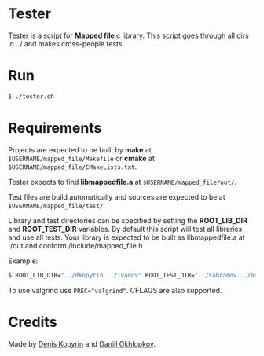 # Tester

 Tester is a script for __Mapped file__ c library. This script goes through all dirs in ../ and makes cross-people tests.

# Run

  ```bash
$ ./tester.sh
  ```

# Requirements
 Projects are expected to be built by
 __make__ at `$USERNAME/mapped_file/Makefile` or
 __cmake__ at `$USERNAME/mapped_file/CMakeLists.txt`.

 Tester expects to find __libmappedfile.a__ at `$USERNAME/mapped_file/out/`.

 Test files are build automatically and sources are expected to be at `$USERNAME/mapped_file/test/`.

 Library and test directories can be specified by setting the __ROOT_LIB_DIR__ and __ROOT_TEST_DIR__ variables. By default this script will test all libraries and use all tests. Your library is expected to be built as libmappedfile.a at ./out and conform /include/mapped_file.h

 Example:
 ```bash
$ ROOT_LIB_DIR="../dkopyrin ../ivanov" ROOT_TEST_DIR="../sabramov ../osamara" ./tester.sh
 ```
 To use valgrind use `PREC="valgrind"`. CFLAGS are also supported.

# Credits
Made by [Denis Kopyrin](https://github.com/aglab2) and [Daniil Okhlopkov](https://github.com/ohld).
